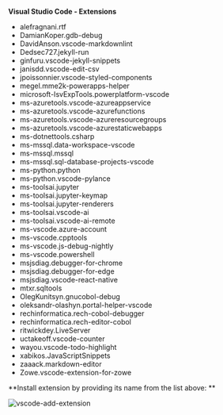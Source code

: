 **Visual Studio Code - Extensions**

* alefragnani.rtf 
* DamianKoper.gdb-debug 
* DavidAnson.vscode-markdownlint        
* Dedsec727.jekyll-run 
* ginfuru.vscode-jekyll-snippets        
* janisdd.vscode-edit-csv 
* jpoissonnier.vscode-styled-components 
* megel.mme2k-powerapps-helper 
* microsoft-IsvExpTools.powerplatform-vscode 
* ms-azuretools.vscode-azureappservice 
* ms-azuretools.vscode-azurefunctions 
* ms-azuretools.vscode-azureresourcegroups 
* ms-azuretools.vscode-azurestaticwebapps 
* ms-dotnettools.csharp 
* ms-mssql.data-workspace-vscode 
* ms-mssql.mssql 
* ms-mssql.sql-database-projects-vscode 
* ms-python.python 
* ms-python.vscode-pylance 
* ms-toolsai.jupyter 
* ms-toolsai.jupyter-keymap 
* ms-toolsai.jupyter-renderers 
* ms-toolsai.vscode-ai 
* ms-toolsai.vscode-ai-remote 
* ms-vscode.azure-account 
* ms-vscode.cpptools 
* ms-vscode.js-debug-nightly 
* ms-vscode.powershell 
* msjsdiag.debugger-for-chrome 
* msjsdiag.debugger-for-edge 
* msjsdiag.vscode-react-native 
* mtxr.sqltools 
* OlegKunitsyn.gnucobol-debug 
* oleksandr-olashyn.portal-helper-vscode 
* rechinformatica.rech-cobol-debugger 
* rechinformatica.rech-editor-cobol 
* ritwickdey.LiveServer 
* uctakeoff.vscode-counter 
* wayou.vscode-todo-highlight 
* xabikos.JavaScriptSnippets 
* zaaack.markdown-editor 
* Zowe.vscode-extension-for-zowe 

**Install extension by providing its name from the list above: **

![vscode-add-extension](https://user-images.githubusercontent.com/6631390/155423543-3907c2b6-8d7c-4179-be2b-b75c2541f705.png)
